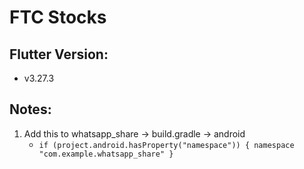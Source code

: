 # FTC Stocks

## Flutter Version:

- v3.27.3

## Notes:

1) Add this to whatsapp_share -> build.gradle -> android
    - `if (project.android.hasProperty("namespace")) {
        namespace "com.example.whatsapp_share"
       }`
